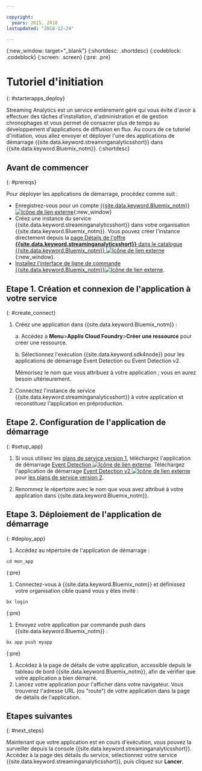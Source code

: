 ```yaml
---

copyright:
  years: 2015, 2018
lastupdated: "2018-12-24"

---
```


<!-- Attribute definitions -->
{:new_window: target="_blank"}
{:shortdesc: .shortdesc}
{:codeblock: .codeblock}
{:screen: .screen}
{:pre: .pre}

# Tutoriel d'initiation
{: #starterapps_deploy}

Streaming Analytics est un service entièrement géré qui vous évite d'avoir à effectuer des tâches d'installation, d'administration et de gestion chronophages et vous permet de consacrer plus de temps au développement d'applications de diffusion en flux. Au cours de ce tutoriel d'initiation, vous allez envoyer et déployer l'une des applications de démarrage {{site.data.keyword.streaminganalyticsshort}} dans {{site.data.keyword.Bluemix_notm}}.
{:shortdesc}


## Avant de commencer
{: #prereqs}

Pour déployer les applications de démarrage, procédez comme suit :

* Enregistrez-vous pour un compte [{{site.data.keyword.Bluemix_notm}}![Icône de lien externe](../../icons/launch-glyph.svg "Icône de lien externe")](https://{DomainName}/registration){:new_window}
* Créez une instance du service {{site.data.keyword.streaminganalyticsshort}} dans votre organisation {{site.data.keyword.Bluemix_notm}}. Vous pouvez créer l'instance directement depuis la [page Détails de l'offre **{{site.data.keyword.streaminganalyticsshort}}** dans le catalogue {{site.data.keyword.Bluemix_notm}} ![Icône de lien externe](../../icons/launch-glyph.svg "Icône de lien externe")](https://{DomainName}/catalog/services/streaming-analytics/){:new_window}.  
* [Installez l'interface de ligne de commande {{site.data.keyword.Bluemix_notm}}![Icône de lien externe](../../icons/launch-glyph.svg "Icône de lien externe")](https://{DomainName}/docs/cli/reference/bluemix_cli/get_started.html#getting-started).



## Etape 1. Création et connexion de l'application à votre service
{: #create_connect}

1. Créez une application dans {{site.data.keyword.Bluemix_notm}} :

    a. Accédez à **Menu**>**Applis Cloud Foundry**>**Créer une ressource** pour créer une ressource.

    b. Sélectionnez l'exécution {{site.data.keyword.sdk4node}} pour les applications de démarrage Event Detection ou Event Detection v2.

    Mémorisez le nom que vous attribuez à votre application ; vous en aurez besoin ultérieurement.
1. Connectez l'instance de service {{site.data.keyword.streaminganalyticsshort}} à votre application et reconstituez l'application en préproduction.

## Etape 2. Configuration de l'application de démarrage
{: #setup_app}

1. Si vous utilisez les [plans de service version 1](/docs/services/StreamingAnalytics/service_plans.html), téléchargez l'application de démarrage [Event Detection ![Icône de lien externe](../../icons/launch-glyph.svg "Icône de lien externe")](https://streams-github-samples.mybluemix.net/?get=QuickStart/EventDetection). Téléchargez l'application de démarrage [Event Detection v2 ![Icône de lien externe](../../icons/launch-glyph.svg "Icône de lien externe")](https://streams-github-samples.mybluemix.net/?get=QuickStart%2FBeta201801%2FEventDetectionV2) pour [les plans de service version 2](/docs/services/StreamingAnalytics/service_plans.html).

1. Renommez le répertoire avec le nom que vous avez attribué à votre application dans {{site.data.keyword.Bluemix_notm}}.

## Etape 3. Déploiement de l'application de démarrage
{: #deploy_app}

1. Accédez au répertoire de l'application de démarrage :
  <pre><code>cd mon_app</code></pre>
  {:pre}

1. Connectez-vous à {{site.data.keyword.Bluemix_notm}} et définissez votre organisation cible quand vous y êtes invité :
  <pre><code>bx login</code></pre>
  {:pre}

1. Envoyez votre application par commande push dans {{site.data.keyword.Bluemix_notm}} :
  <pre><code>bx app push myapp</code></pre>
  {:pre}

1. Accédez à la page de détails de votre application, accessible depuis le tableau de bord {{site.data.keyword.Bluemix_notm}}, afin de vérifier que votre application a bien démarré.
1. Lancez votre application pour l'afficher dans votre navigateur. Vous trouverez l'adresse URL (ou "route") de votre application dans la page de détails de l'application.

## Etapes suivantes
{: #next_steps}

Maintenant que votre application est en cours d'exécution, vous pouvez la surveiller depuis la console {{site.data.keyword.streaminganalyticsshort}}. Accédez à la page des détails du service, sélectionnez votre service {{site.data.keyword.streaminganalyticsshort}}, puis cliquez sur **Lancer**.
